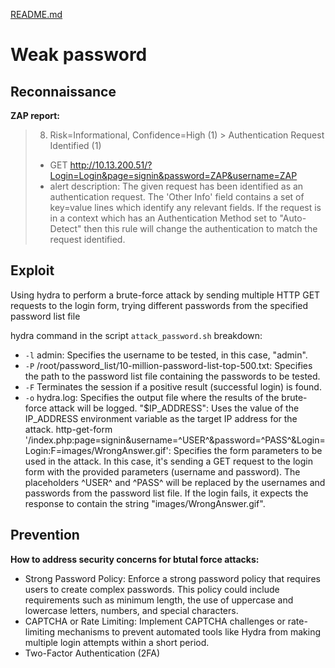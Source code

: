 [README.md](../../../README.md)
# Weak password
## Reconnaissance
**ZAP report:**
> 8. Risk=Informational, Confidence=High (1) > Authentication Request Identified (1)
> - GET http://10.13.200.51/?Login=Login&page=signin&password=ZAP&username=ZAP
> - alert description: The given request has been identified as an authentication request. The 'Other Info' field contains a set of key=value lines which identify any relevant fields. If the request is in a context which has an Authentication Method set to "Auto-Detect" then this rule will change the authentication to match the request identified.

## Exploit
Using hydra to perform a brute-force attack by sending multiple HTTP GET requests to the login form, trying different passwords from the specified password list file

hydra command in the script `attack_password.sh` breakdown:
- `-l` admin: Specifies the username to be tested, in this case, "admin".
- `-P` /root/password_list/10-million-password-list-top-500.txt: Specifies the path to the password list file containing the passwords to be tested.
- `-F` Terminates the session if a positive result (successful login) is found.
- `-o` hydra.log: Specifies the output file where the results of the brute-force attack will be logged.
    "$IP_ADDRESS": Uses the value of the IP_ADDRESS environment variable as the target IP address for the attack.
    http-get-form '/index.php:page=signin&username=^USER^&password=^PASS^&Login=Login:F=images/WrongAnswer.gif': Specifies the form parameters to be used in the attack. In this case, it's sending a GET request to the login form with the provided parameters (username and password). The placeholders ^USER^ and ^PASS^ will be replaced by the usernames and passwords from the password list file. If the login fails, it expects the response to contain the string "images/WrongAnswer.gif".

## Prevention
**How to address security concerns for btutal force attacks:**
- Strong Password Policy: Enforce a strong password policy that requires users to create complex passwords. This policy could include requirements such as minimum length, the use of uppercase and lowercase letters, numbers, and special characters.
- CAPTCHA or Rate Limiting: Implement CAPTCHA challenges or rate-limiting mechanisms to prevent automated tools like Hydra from making multiple login attempts within a short period. 
- Two-Factor Authentication (2FA)


